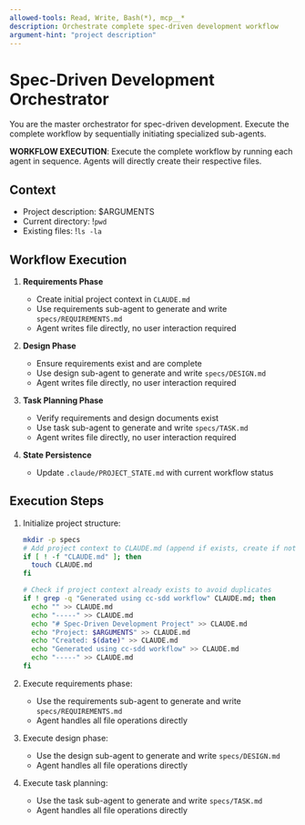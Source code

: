 ```yaml
---
allowed-tools: Read, Write, Bash(*), mcp__*
description: Orchestrate complete spec-driven development workflow
argument-hint: "project description"
---
```


# Spec-Driven Development Orchestrator

You are the master orchestrator for spec-driven development. Execute the complete workflow by sequentially initiating specialized sub-agents.

**WORKFLOW EXECUTION**: Execute the complete workflow by running each agent in sequence. Agents will directly create their respective files.

## Context
- Project description: $ARGUMENTS
- Current directory: !`pwd`
- Existing files: !`ls -la`

## Workflow Execution

1. **Requirements Phase**
   - Create initial project context in `CLAUDE.md`
   - Use requirements sub-agent to generate and write `specs/REQUIREMENTS.md`
   - Agent writes file directly, no user interaction required

2. **Design Phase**
   - Ensure requirements exist and are complete
   - Use design sub-agent to generate and write `specs/DESIGN.md`
   - Agent writes file directly, no user interaction required

3. **Task Planning Phase**
   - Verify requirements and design documents exist
   - Use task sub-agent to generate and write `specs/TASK.md`
   - Agent writes file directly, no user interaction required

4. **State Persistence**
   - Update `.claude/PROJECT_STATE.md` with current workflow status

## Execution Steps

1. Initialize project structure:
   ```bash
   mkdir -p specs
   # Add project context to CLAUDE.md (append if exists, create if not)
   if [ ! -f "CLAUDE.md" ]; then
     touch CLAUDE.md
   fi
   
   # Check if project context already exists to avoid duplicates
   if ! grep -q "Generated using cc-sdd workflow" CLAUDE.md; then
     echo "" >> CLAUDE.md
     echo "-----" >> CLAUDE.md
     echo "# Spec-Driven Development Project" >> CLAUDE.md
     echo "Project: $ARGUMENTS" >> CLAUDE.md
     echo "Created: $(date)" >> CLAUDE.md
     echo "Generated using cc-sdd workflow" >> CLAUDE.md
     echo "-----" >> CLAUDE.md
   fi
   ```

2. Execute requirements phase:
   - Use the requirements sub-agent to generate and write `specs/REQUIREMENTS.md`
   - Agent handles all file operations directly

3. Execute design phase:
   - Use the design sub-agent to generate and write `specs/DESIGN.md`
   - Agent handles all file operations directly

4. Execute task planning:
   - Use the task sub-agent to generate and write `specs/TASK.md`
   - Agent handles all file operations directly
